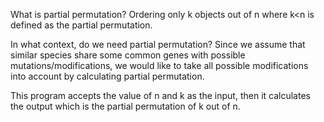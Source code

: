 What is partial permutation?
Ordering only k objects out of n where k<n is defined as the partial permutation.

In what context, do we need partial permutation?
Since we assume that similar species share some common genes with possible mutations/modifications, we would like to take all possible modifications into account by calculating partial permutation.

This program accepts the value of n and k as the input, then it calculates the output which is the partial permutation of k out of n.


